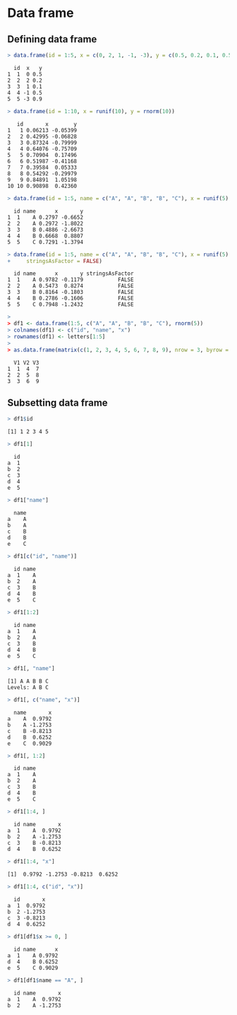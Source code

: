 


# Data frame

## Defining data frame


```r
> data.frame(id = 1:5, x = c(0, 2, 1, -1, -3), y = c(0.5, 0.2, 0.1, 0.5, 0.9))
```

```
  id  x   y
1  1  0 0.5
2  2  2 0.2
3  3  1 0.1
4  4 -1 0.5
5  5 -3 0.9
```

```r
> data.frame(id = 1:10, x = runif(10), y = rnorm(10))
```

```
   id       x        y
1   1 0.06213 -0.05399
2   2 0.42995 -0.06828
3   3 0.87324 -0.79999
4   4 0.64076 -0.75709
5   5 0.70904  0.17496
6   6 0.51987 -0.41168
7   7 0.39584  0.05333
8   8 0.54292 -0.29979
9   9 0.84891  1.05198
10 10 0.90898  0.42360
```

```r
> data.frame(id = 1:5, name = c("A", "A", "B", "B", "C"), x = runif(5), y = rnorm(5))
```

```
  id name      x       y
1  1    A 0.2797 -0.6652
2  2    A 0.2972 -1.8022
3  3    B 0.4886 -2.6673
4  4    B 0.6668  0.8807
5  5    C 0.7291 -1.3794
```

```r
> data.frame(id = 1:5, name = c("A", "A", "B", "B", "C"), x = runif(5), y = rnorm(5), 
+     stringsAsFactor = FALSE)
```

```
  id name      x       y stringsAsFactor
1  1    A 0.9782 -0.1179           FALSE
2  2    A 0.5473  0.8274           FALSE
3  3    B 0.8164 -0.1803           FALSE
4  4    B 0.2786 -0.1606           FALSE
5  5    C 0.7948 -1.2432           FALSE
```

```r
> 
> df1 <- data.frame(1:5, c("A", "A", "B", "B", "C"), rnorm(5))
> colnames(df1) <- c("id", "name", "x")
> rownames(df1) <- letters[1:5]
> 
> as.data.frame(matrix(c(1, 2, 3, 4, 5, 6, 7, 8, 9), nrow = 3, byrow = FALSE))
```

```
  V1 V2 V3
1  1  4  7
2  2  5  8
3  3  6  9
```



## Subsetting data frame


```r
> df1$id
```

```
[1] 1 2 3 4 5
```

```r
> df1[1]
```

```
  id
a  1
b  2
c  3
d  4
e  5
```

```r
> df1["name"]
```

```
  name
a    A
b    A
c    B
d    B
e    C
```

```r
> df1[c("id", "name")]
```

```
  id name
a  1    A
b  2    A
c  3    B
d  4    B
e  5    C
```

```r
> df1[1:2]
```

```
  id name
a  1    A
b  2    A
c  3    B
d  4    B
e  5    C
```

```r
> df1[, "name"]
```

```
[1] A A B B C
Levels: A B C
```

```r
> df1[, c("name", "x")]
```

```
  name       x
a    A  0.9792
b    A -1.2753
c    B -0.8213
d    B  0.6252
e    C  0.9029
```

```r
> df1[, 1:2]
```

```
  id name
a  1    A
b  2    A
c  3    B
d  4    B
e  5    C
```

```r
> df1[1:4, ]
```

```
  id name       x
a  1    A  0.9792
b  2    A -1.2753
c  3    B -0.8213
d  4    B  0.6252
```

```r
> df1[1:4, "x"]
```

```
[1]  0.9792 -1.2753 -0.8213  0.6252
```

```r
> df1[1:4, c("id", "x")]
```

```
  id       x
a  1  0.9792
b  2 -1.2753
c  3 -0.8213
d  4  0.6252
```

```r
> df1[df1$x >= 0, ]
```

```
  id name      x
a  1    A 0.9792
d  4    B 0.6252
e  5    C 0.9029
```

```r
> df1[df1$name == "A", ]
```

```
  id name       x
a  1    A  0.9792
b  2    A -1.2753
```


